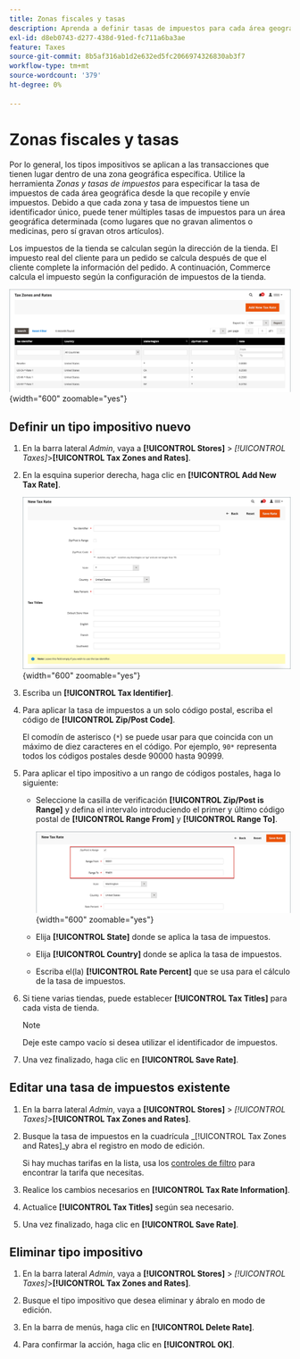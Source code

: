 ```yaml
---
title: Zonas fiscales y tasas
description: Aprenda a definir tasas de impuestos para cada área geográfica en la que recopile y envíe impuestos.
exl-id: d8eb0743-d277-438d-91ed-fc711a6ba3ae
feature: Taxes
source-git-commit: 8b5af316ab1d2e632ed5fc2066974326830ab3f7
workflow-type: tm+mt
source-wordcount: '379'
ht-degree: 0%

---
```


# Zonas fiscales y tasas

Por lo general, los tipos impositivos se aplican a las transacciones que tienen lugar dentro de una zona geográfica específica. Utilice la herramienta _Zonas y tasas de impuestos_ para especificar la tasa de impuestos de cada área geográfica desde la que recopile y envíe impuestos. Debido a que cada zona y tasa de impuestos tiene un identificador único, puede tener múltiples tasas de impuestos para un área geográfica determinada (como lugares que no gravan alimentos o medicinas, pero sí gravan otros artículos).

Los impuestos de la tienda se calculan según la dirección de la tienda. El impuesto real del cliente para un pedido se calcula después de que el cliente complete la información del pedido. A continuación, Commerce calcula el impuesto según la configuración de impuestos de la tienda.

![Tasas y zonas fiscales](./assets/tax-zones-rates.png){width="600" zoomable="yes"}

## Definir un tipo impositivo nuevo

1. En la barra lateral _Admin_, vaya a **[!UICONTROL Stores]** > _[!UICONTROL Taxes]_>**[!UICONTROL Tax Zones and Rates]**.

1. En la esquina superior derecha, haga clic en **[!UICONTROL Add New Tax Rate]**.

   ![Nueva tasa de impuestos](./assets/tax-rate-new.png){width="600" zoomable="yes"}

1. Escriba un **[!UICONTROL Tax Identifier]**.

1. Para aplicar la tasa de impuestos a un solo código postal, escriba el código de **[!UICONTROL Zip/Post Code]**.

   El comodín de asterisco (`*`) se puede usar para que coincida con un máximo de diez caracteres en el código. Por ejemplo, `90*` representa todos los códigos postales desde 90000 hasta 90999.

1. Para aplicar el tipo impositivo a un rango de códigos postales, haga lo siguiente:

   - Seleccione la casilla de verificación **[!UICONTROL Zip/Post is Range]** y defina el intervalo introduciendo el primer y último código postal de **[!UICONTROL Range From]** y **[!UICONTROL Range To]**.

     ![ZIP/Post es Range](./assets/tax-rate-new-zip-post-range.png){width="600" zoomable="yes"}

   - Elija **[!UICONTROL State]** donde se aplica la tasa de impuestos.

   - Elija **[!UICONTROL Country]** donde se aplica la tasa de impuestos.

   - Escriba el(la) **[!UICONTROL Rate Percent]** que se usa para el cálculo de la tasa de impuestos.

1. Si tiene varias tiendas, puede establecer **[!UICONTROL Tax Titles]** para cada vista de tienda.

   >[!NOTE]
   >
   >Deje este campo vacío si desea utilizar el identificador de impuestos.

1. Una vez finalizado, haga clic en **[!UICONTROL Save Rate]**.

## Editar una tasa de impuestos existente

1. En la barra lateral _Admin_, vaya a **[!UICONTROL Stores]** > _[!UICONTROL Taxes]_>**[!UICONTROL Tax Zones and Rates]**.

1. Busque la tasa de impuestos en la cuadrícula _[!UICONTROL Tax Zones and Rates]_y abra el registro en modo de edición.

   Si hay muchas tarifas en la lista, usa los [controles de filtro](../getting-started/admin-grid-controls.md) para encontrar la tarifa que necesitas.

1. Realice los cambios necesarios en **[!UICONTROL Tax Rate Information]**.

1. Actualice **[!UICONTROL Tax Titles]** según sea necesario.

1. Una vez finalizado, haga clic en **[!UICONTROL Save Rate]**.

## Eliminar tipo impositivo

1. En la barra lateral _Admin_, vaya a **[!UICONTROL Stores]** > _[!UICONTROL Taxes]_>**[!UICONTROL Tax Zones and Rates]**.

1. Busque el tipo impositivo que desea eliminar y ábralo en modo de edición.

1. En la barra de menús, haga clic en **[!UICONTROL Delete Rate]**.

1. Para confirmar la acción, haga clic en **[!UICONTROL OK]**.
